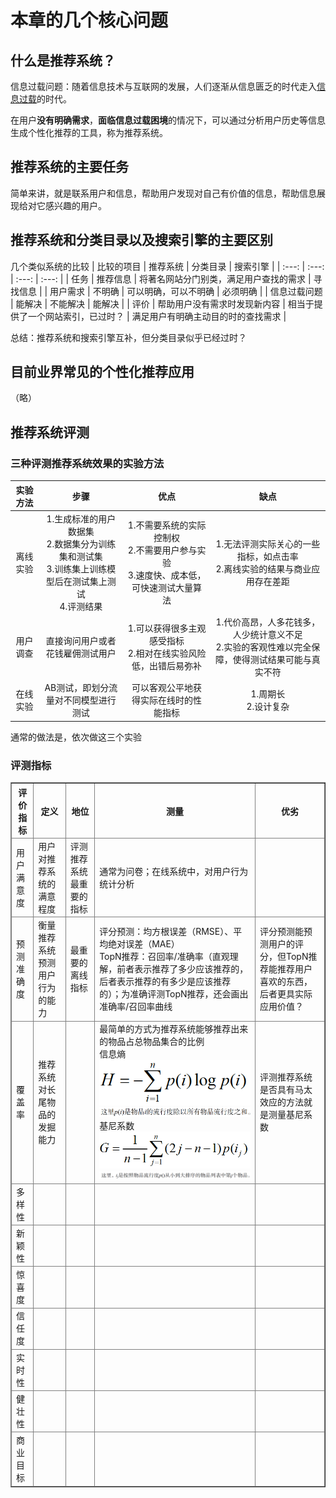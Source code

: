 # 本章的几个核心问题

## 什么是推荐系统？

信息过载问题：随着信息技术与互联网的发展，人们逐渐从信息匮乏的时代走入[信息过载](https://zh.wikipedia.org/wiki/%E8%B3%87%E8%A8%8A%E8%B6%85%E8%BC%89)的时代。

在用户**没有明确需求**，**面临信息过载困境**的情况下，可以通过分析用户历史等信息生成个性化推荐的工具，称为推荐系统。

## 推荐系统的主要任务

简单来讲，就是联系用户和信息，帮助用户发现对自己有价值的信息，帮助信息展现给对它感兴趣的用户。

## 推荐系统和分类目录以及搜索引擎的主要区别

几个类似系统的比较
| 比较的项目 | 推荐系统 | 分类目录 | 搜索引擎 |
| :---: | :---: | :---: | :---: |
| 任务 | 推荐信息 | 将著名网站分门别类，满足用户查找的需求 | 寻找信息 |
| 用户需求 | 不明确 | 可以明确，可以不明确 | 必须明确 |
| 信息过载问题 | 能解决 | 不能解决 | 能解决 |
| 评价 | 帮助用户没有需求时发现新内容 | 相当于提供了一个网站索引，已过时？ | 满足用户有明确主动目的时的查找需求 |

总结：推荐系统和搜索引擎互补，但分类目录似乎已经过时？

## 目前业界常见的个性化推荐应用

（略）

## 推荐系统评测

### 三种评测推荐系统效果的实验方法

| 实验方法 | 步骤 | 优点 | 缺点 |
| :---: | :---: | :---: | :---: |
|离线实验|1.生成标准的用户数据集<br>2.数据集分为训练集和测试集<br>3.训练集上训练模型后在测试集上测试<br>4.评测结果|1.不需要系统的实际控制权<br>2.不需要用户参与实验<br>3.速度快、成本低，可快速测试大量算法|1.无法评测实际关心的一些指标，如点击率<br>2.离线实验的结果与商业应用存在差距|
|用户调查|直接询问用户或者花钱雇佣测试用户|1.可以获得很多主观感受指标<br>2.相对在线实验风险低，出错后易弥补|1.代价高昂，人多花钱多，人少统计意义不足<br>2.实验的客观性难以完全保障，使得测试结果可能与真实不符|
|在线实验|AB测试，即划分流量对不同模型进行测试|可以客观公平地获得实际在线时的性能指标|1.周期长<br>2.设计复杂|

通常的做法是，依次做这三个实验

### 评测指标

<table border="1">
    <thead>
        <th>评价指标</th>
        <th>定义</th>
        <th>地位</th>
        <th>测量</th>
        <th>优劣</th>
    <thead>
    <tr>
        <td>用户满意度</td>
        <td>用户对推荐系统的满意程度</td>
        <td>评测推荐系统最重要的指标</td>
        <td>通常为问卷；在线系统中，对用户行为统计分析</td>
        <td></td>
    </tr>
    <tr>
        <td>预测准确度</td>
        <td>衡量推荐系统预测用户行为的能力</td>
        <td>最重要的离线指标</td>
        <td>
            评分预测：均方根误差（RMSE）、平均绝对误差（MAE）<br>
            TopN推荐：召回率/准确率（直观理解，前者表示推荐了多少应该推荐的，后者表示推荐的有多少是应该推荐的）；为准确评测TopN推荐，还会画出准确率/召回率曲线
        </td>
        <td>评分预测能预测用户的评分，但TopN推荐能推荐用户喜欢的东西，后者更具实际应用价值？</td>
    </tr>
    <tr>
        <td>覆盖率</td>
        <td>推荐系统对长尾物品的发掘能力</td>
        <td></td>
        <td>
            最简单的方式为推荐系统能够推荐出来的物品占总物品集合的比例<br>
            信息熵<img src="images/2021-05-23-23-32-02.png"><img src="images/2021-05-23-23-32-43.png"><br>
            基尼系数<img src="images/2021-05-23-23-33-58.png"><img src="images/2021-05-23-23-34-23.png">
        </td>
        <td>评测推荐系统是否具有马太效应的方法就是测量基尼系数</td>
    </tr>
    <tr>
        <td>多样性</td>
        <td></td>
        <td></td>
        <td></td>
        <td></td>
    </tr>
    <tr>
        <td>新颖性</td>
        <td></td>
        <td></td>
        <td></td>
        <td></td>
    </tr>
    <tr>
        <td>惊喜度</td>
        <td></td>
        <td></td>
        <td></td>
        <td></td>
    </tr>
    <tr>
        <td>信任度</td>
        <td></td>
        <td></td>
        <td></td>
        <td></td>
    </tr>
    <tr>
        <td>实时性</td>
        <td></td>
        <td></td>
        <td></td>
        <td></td>
    </tr>
    <tr>
        <td>健壮性</td>
        <td></td>
        <td></td>
        <td></td>
        <td></td>
    </tr>
    <tr>
        <td>商业目标</td>
        <td></td>
        <td></td>
        <td></td>
        <td></td>
    </tr>
</table>